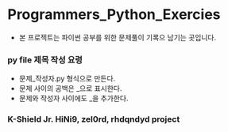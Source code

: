 # Programmers_Python_Exercies
- 본 프로젝트는 파이썬 공부를 위한 문제풀이 기록으 남기는 곳입니다.



### py file 제목 작성 요령
- 문제_작성자.py 형식으로 만든다.
- 문제 사이의 공백은 _으로 표시한다.
- 문제와 작성자 사이에도 _을 추가한다.



### K-Shield Jr. HiNi9, zel0rd, rhdqndyd project
